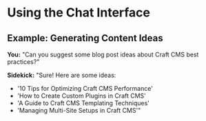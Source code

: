 # Using the Chat Interface

## Example: Generating Content Ideas

**You:** "Can you suggest some blog post ideas about Craft CMS best practices?"

**Sidekick:** "Sure! Here are some ideas:

- '10 Tips for Optimizing Craft CMS Performance'
- 'How to Create Custom Plugins in Craft CMS'
- 'A Guide to Craft CMS Templating Techniques'
- 'Managing Multi-Site Setups in Craft CMS'"
